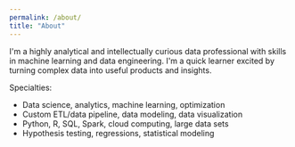 ```yaml
---
permalink: /about/
title: "About"
---
```


I'm a highly analytical and intellectually curious data professional with skills in machine learning and data engineering. I'm a quick learner excited by turning complex data into useful products and insights.

Specialties:
* Data science, analytics, machine learning, optimization
* Custom ETL/data pipeline, data modeling, data visualization
* Python, R, SQL, Spark, cloud computing, large data sets
* Hypothesis testing, regressions, statistical modeling 
